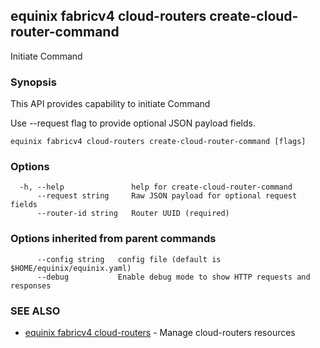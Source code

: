 ## equinix fabricv4 cloud-routers create-cloud-router-command

Initiate Command

### Synopsis

This API provides capability to initiate Command

Use --request flag to provide optional JSON payload fields.

```
equinix fabricv4 cloud-routers create-cloud-router-command [flags]
```

### Options

```
  -h, --help               help for create-cloud-router-command
      --request string     Raw JSON payload for optional request fields
      --router-id string   Router UUID (required)
```

### Options inherited from parent commands

```
      --config string   config file (default is $HOME/equinix/equinix.yaml)
      --debug           Enable debug mode to show HTTP requests and responses
```

### SEE ALSO

* [equinix fabricv4 cloud-routers](equinix_fabricv4_cloud-routers.md)	 - Manage cloud-routers resources

